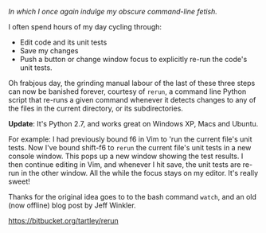 <!--
.. title: Rerun unit tests whenever files update
.. slug: rerun-unit-tests-whenever-files-update
.. date: 2010-10-15 01:43:33-05:00
.. tags: Python,Testing,Software,MSWin-dev
.. category: Python
.. link: 
.. description: 
.. type: text
-->


*In which I once again indulge my obscure command-line fetish.*

I often spend hours of my day cycling through:

-   Edit code and its unit tests
-   Save my changes
-   Push a button or change window focus to explicitly re-run the code's
    unit tests.

Oh frabjous day, the grinding manual labour of the last of these three
steps can now be banished forever, courtesy of `rerun`, a command line
Python script that re-runs a given command whenever it detects changes
to any of the files in the current directory, or its subdirectories.

**Update**: It's Python 2.7, and works great on Windows XP, Macs and
Ubuntu.

For example: I had previously bound f6 in Vim to 'run the current file's
unit tests. Now I've bound shift-f6 to `rerun` the current file's
unit tests in a new console window. This pops up a new window showing
the test results. I then continue editing in Vim, and whenever I hit
save, the unit tests are re-run in the other window. All the while the
focus stays on my editor. It's really sweet!

Thanks for the original idea goes to to the bash command `watch`, and an
old (now offline) blog post by Jeff Winkler.

<https://bitbucket.org/tartley/rerun>